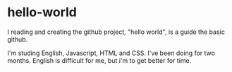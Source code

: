 # hello-world
I reading and creating the github project, "hello world", is a guide the basic github.

I'm studing English, Javascript, HTML and CSS.
I've been doing for two months. English is difficult for me, but i'm to get better for time.
